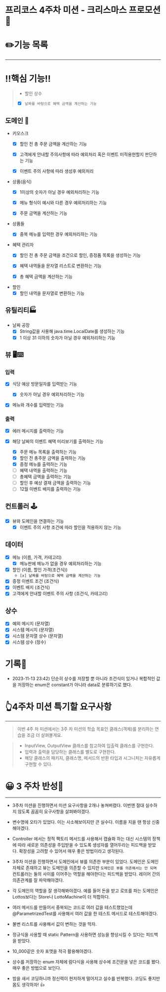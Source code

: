 # 프리코스 4주차 미션 - 크리스마스 프로모션🎄

# ✏️기능 목록

---

# ‼️핵심 기능‼️

> - 할인 상수
> - [x] `날짜를 바탕으로 혜택 금액을 계산하는 기능`

## 도메인 👤

- 키오스크
    - [x] 할인 전 총 주문 금액을 계산하는 기능
    - [x] 고객에게 안내할 주의사항에 따라 예외처리 혹은 이벤트 미적용현할지 판단하는 기능
    - [x] 이벤트 주의 사항에 따라 생성후 예외처리


- 상품(음식)
    - [x] 1이상의 숫자가 아닐 경우 예외처리하는 기능
    - [x] 메뉴 형식이 예시와 다른 경우 예외처리하는 기능
    - [x] 주문 금액을 계산하는 기능


- 상품들
    - [x] 중복 메뉴를 입력한 경우 예외처리하는 기능


- 혜택 관리자
    - [x] 할인 전 총 주문 금액을 조건으로 할인, 증정품 목록을 생성하는 기능
    - [x] 혜택 내역들을 문자열 리스트로 변환하는 기능
    - [x] 총 혜택 금액을 계산하는 기능


- 할인
    - [x] 할인 내역을 문자열로 변환하는 기능

## 유틸리티🏭

- 날짜 공장
    - [x] String값을 사용해 java.time.LocalDate를 생성하는 기능
    - [x] 1 이상 31 이하의 숫자가 아닐 경우 예외처리하는 기능

## 뷰 🖥️⌨️

### 입력

- [x] 식당 예상 방문일자를 입력받는 기능
    - [x] 숫자가 아닐 경우 예외처리하는 기능


- [x] 메뉴와 개수를 입력받는 기능

### 출력

- [x] 에러 메시지를 출력하는 기능


- [x] 해당 날짜의 이벤트 혜택 미리보기를 출력하는 기능
    - [x] 주문 메뉴 목록을 출력하는 기능
    - [x] 할인 전 총주문 금액을 출력하는 기능
    - [x] 증정 메뉴를 출력하는 기능
    - [ ] 혜택 내역을 출력하는 기능
    - [ ] 총혜택 금액을 출력하는 기능
    - [ ] 할인 후 예상 결재 금액을 출력하는 기능
    - [ ] 12월 이벤트 배지를 출력하는 기능

## 컨트롤러 🕹️

- [x] 뷰와 도메인을 연결하는 기능
    - [x] 이벤트 주의 사항 조건에 따라 할인을 적용하지 않는 기능

## 데이터

- [x] 메뉴 (이름, 가격, 카테고리)
    - [x] 메뉴판에 메뉴가 없을 경우 예외처리하는 기능
- [x] 할인 (이름, 할인 가격(조건식))
    - `[x] 날짜를 바탕으로 혜택 금액을 계산하는 기능`
- [x] 증정 이벤트 조건 (조건식)
- [x] 이벤트 배지 (조건식)
- [x] 고객에게 안내할 이벤트 주의 사항 (조건식, 카테고리)

## 상수

- [x] 예외 메시지 (문자열)
- [x] 시스템 메시지 (문자열)
- [x] 시스템 문자열 상수 (문자열)
- [x] 시스템 상수 (정수)

# 기록📝

- 2023-11-13 23:42) 단순히 상수를 저장할 뿐 아니라 조건식이 있거나 복합적인 값을 저장하는
  enum은 constant가 아니라 data로 분류하기로 했다.

# 👆4주차 미션 특기할 요구사항

---

> 이번 4주 차 미션에서는 3주 차 미션의 학습 목표인 클래스(객체)를 분리하는 연습을 조금 더 살펴볼게요.

> - InputView, OutputView 클래스를 참고하여 입출력 클래스를 구현한다.
> - 입력과 출력을 담당하는 클래스를 별도로 구현한다.
> - 해당 클래스의 패키지, 클래스명, 메서드의 반환 타입과 시그니처는 자유롭게 구현할 수 있다.

# 😀 3 주차 반성📕

---

- 3주차 미션을 진행하면서 미션 요구사항을 2개나 놓쳐버렸다. 이번엔 절대 실수하지 않도록 꼼꼼히 요구사항을 살펴봐야겠다.


- 변수명에 오타가 있었다. 이는 사소해보이지만 큰 실수다. 이름을 지을 땐 항상 신중해야겠다.


- Controller 에서는 정적 팩토리 메서드를 사용해서 캡슐화 하는 대신 시스템의 정책에 따라 새로운 의존성을 주입받을 수
  있도록 생성자를 열어두라는 피드백을 받았다. 확장성을 고려할 수 있어서 매우 좋은 방법이라고 생각된다.


- 3주차 미션을 진행하면서 도메인에서 뷰를 의존한 부분이 있었다. 도메인은 도메인 자체로 존재하고 뷰는 도메인을 의존할 수 있지만
  `도메인은 뷰를 의존해서는 안 되며` 컨트롤러는 둘의 사이를 이어주는 역할을 해야한다는 피드백을 받았다. 레이어 간의 의존관계를 잘
  파악해야겠다.


- 각 도메인의 역할을 잘 생각해봐야겠다. 예를 들어 돈을 받고 로또를 파는 도메인은 Lottos보다는 Store나 LottoMachine이 더 적합하다.


- 여러 메서드를 만들어서 중복되는 코드로 여러 값을 테스트했었는데
  @ParametrizedTest를 사용해서 여러 값을 한 테스트 메서드로 테스트해야겠다.


- 불변 리스트를 사용해서 값이 변하는 것을 막자.


- 정규식을 사용할 때 static Pattern을 사용하면 성능을 향상시킬 수 있다는 피드백을 받았다.


- 10_000같은 숫자 포맷을 적극 활용해야겠다.


- 상수를 저장하는 enum 자체에 람다식을 사용해 상수에 조건문을 넣은 코드를 봤다. 매우 좋은 방법으로 보인다.


- 밤을 새서 코딩하니까 정신력이 현저하게 떨어지고 실수를 반복했다. 코딩도 좋지만 몸도 생각하자! 👍